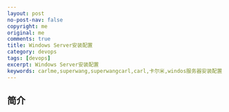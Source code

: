 ```yaml
---
layout: post
no-post-nav: false 
copyright: me
original: me
comments: true
title: Windows Server安装配置
category: devops
tags: [devops]
excerpt: Windows Server安装配置
keywords: carlme,superwang,superwangcarl,carl,卡尔米,windos服务器安装配置
---
```




## 简介